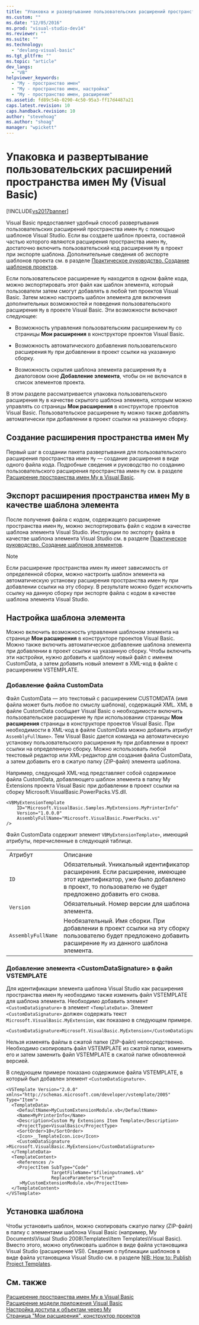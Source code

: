 ```yaml
---
title: "Упаковка и развертывание пользовательских расширений пространства имен My (Visual Basic) | Microsoft Docs"
ms.custom: ""
ms.date: "12/05/2016"
ms.prod: "visual-studio-dev14"
ms.reviewer: ""
ms.suite: ""
ms.technology: 
  - "devlang-visual-basic"
ms.tgt_pltfrm: ""
ms.topic: "article"
dev_langs: 
  - "VB"
helpviewer_keywords: 
  - "My - пространство имен"
  - "My - пространство имен, настройка"
  - "My - пространство имен, расширение"
ms.assetid: fd89c54b-0290-4c50-95a3-ff17d4487a21
caps.latest.revision: 10
caps.handback.revision: 10
author: "stevehoag"
ms.author: "shoag"
manager: "wpickett"
---
```

# Упаковка и развертывание пользовательских расширений пространства имен My (Visual Basic)
[!INCLUDE[vs2017banner](../../../csharp/includes/vs2017banner.md)]

Visual Basic предоставляет удобный способ развертывания пользовательских расширений пространства имен `My` с помощью шаблонов Visual Studio.  Если вы создаете шаблон проекта, составной частью которого являются расширения пространства имен `My`, достаточно включить пользовательский код расширения `My` в проект при экспорте шаблона.  Дополнительные сведения об экспорте шаблонов проекта см. в разделе [Практическое руководство. Создание шаблонов проектов](../Topic/How%20to:%20Create%20Project%20Templates.md).  
  
 Если пользовательское расширение `My` находится в одном файле кода, можно экспортировать этот файл как шаблон элемента, который пользователи затем смогут добавлять в любой тип проектов Visual Basic.  Затем можно настроить шаблон элемента для включения дополнительных возможностей и поведения пользовательского расширения `My` в проекте Visual Basic.  Эти возможности включают следующее:  
  
-   Возможность управления пользовательским расширением `My` со страницы **Мои расширения** в конструкторе проектов Visual Basic.  
  
-   Возможность автоматического добавления пользовательского расширения `My` при добавлении в проект ссылки на указанную сборку.  
  
-   Возможность скрытия шаблона элемента расширения `My` в диалоговом окне **Добавление элемента**, чтобы он не включался в список элементов проекта.  
  
 В этом разделе рассматривается упаковка пользовательского расширения `My` в качестве скрытого шаблона элемента, которым можно управлять со страницы **Мои расширения** в конструкторе проектов Visual Basic.  Пользовательское расширение `My` можно также добавлять автоматически при добавлении в проект ссылки на указанную сборку.  
  
## Создание расширения пространства имен My  
 Первый шаг в создании пакета развертывания для пользовательского расширения пространства имен `My` — создание расширения в виде одного файла кода.  Подробные сведения и руководство по созданию пользовательского расширения пространства имен `My` см. в разделе [Расширение пространства имен My в Visual Basic](../../../visual-basic/developing-apps/customizing-extending-my/extending-the-my-namespace.md).  
  
## Экспорт расширения пространства имен My в качестве шаблона элемента  
 После получения файла с кодом, содержащего расширение пространства имен `My`, можно экспортировать файл с кодом в качестве шаблона элемента Visual Studio.  Инструкции по экспорту файла в качестве шаблона элемента Visual Studio см. в разделе [Практическое руководство. Создание шаблонов элементов](../Topic/How%20to:%20Create%20Item%20Templates.md).  
  
> [!NOTE]
>  Если расширение пространства имен `My` имеет зависимость от определенной сборки, можно настроить шаблон элемента на автоматическую установку расширения пространства имен `My` при добавлении ссылки на эту сборку.  В результате можно будет исключить ссылку на данную сборку при экспорте файла с кодом в качестве шаблона элемента Visual Studio.  
  
## Настройка шаблона элемента  
 Можно включить возможность управления шаблоном элемента на странице **Мои расширения** в конструкторе проектов Visual Basic.  Можно также включить автоматическое добавление шаблона элемента при добавлении в проект ссылки на указанную сборку.  Чтобы включить эти настройки, нужно добавить к шаблону новый файл с именем CustomData, а затем добавить новый элемент в XML\-код в файле с расширением VSTEMPLATE.  
  
### Добавление файла CustomData  
 Файл CustomData — это текстовый с расширением CUSTOMDATA \(имя файла может быть любое по смыслу шаблона\), содержащий XML.  XML в файле CustomData сообщает Visual Basic о необходимости включить пользовательское расширение `My` при использовании страницы **Мои расширения** страницы в конструкторе проектов Visual Basic.  При необходимости в XML\-код в файле CustomData можно добавить атрибут `AssemblyFullName>`.  Тем Visual Basic дается команда на автоматическую установку пользовательского расширения `My` при добавлении в проект ссылки на определенную сборку.  Можно использовать любой текстовый редактор или XML\-редактор для создания файла CustomData, а затем добавить его в сжатую папку \(ZIP\-файл\) элемента шаблона.  
  
 Например, следующий XML\-код представляет собой содержимое файла CustomData, добавляющего шаблон элемента в папку My Extensions проекта Visual Basic при добавлении в проект ссылки на сборку Microsoft.VisualBasic.PowerPacks.VS.dll.  
  
```  
<VBMyExtensionTemplate   
    ID="Microsoft.VisualBasic.Samples.MyExtensions.MyPrinterInfo"   
    Version="1.0.0.0"  
    AssemblyFullName="Microsoft.VisualBasic.PowerPacks.vs"  
/>  
```  
  
 Файл CustomData содержит элемент `VBMyExtensionTemplate>`, имеющий атрибуты, перечисленные в следующей таблице.  
  
|||  
|-|-|  
|Атрибут|Описание|  
|`ID`|Обязательный.  Уникальный идентификатор расширения.  Если расширение, имеющее этот идентификатор, уже было добавлено в проект, то пользователю не будет предложено добавить его снова.|  
|`Version`|Обязательный.  Номер версии для шаблона элемента.|  
|`AssemblyFullName`|Необязательный.  Имя сборки.  При добавлении в проект ссылки на эту сборку пользователю будет предложено добавить расширение `My` из данного шаблона элемента.|  
  
### Добавление элемента \<CustomDataSignature\> в файл VSTEMPLATE  
 Для идентификации элемента шаблона Visual Studio как расширения пространства имен `My` необходимо также изменить файл VSTEMPLATE для шаблона элемента.  Необходимо добавить элемент `<CustomDataSignature>` в элемент `<TemplateData>`.  Элемент `<CustomDataSignature>` должен содержать текст `Microsoft.VisualBasic.MyExtension`, как показано в следующем примере.  
  
```  
<CustomDataSignature>Microsoft.VisualBasic.MyExtension</CustomDataSignature>  
```  
  
 Нельзя изменять файлы в сжатой папке \(ZIP\-файл\) непосредственно.  Необходимо скопировать файл VSTEMPLATE из сжатой папки, изменить его и затем заменить файл VSTEMPLATE в сжатой папке обновленной версией.  
  
 В следующем примере показано содержимое файла VSTEMPLATE, в который был добавлен элемент `<CustomDataSignature>`.  
  
```  
<VSTemplate Version="2.0.0" xmlns="http://schemas.microsoft.com/developer/vstemplate/2005" Type="Item">  
  <TemplateData>  
    <DefaultName>MyCustomExtensionModule.vb</DefaultName>  
    <Name>MyPrinterInfo</Name>  
    <Description>Custom My Extensions Item Template</Description>  
    <ProjectType>VisualBasic</ProjectType>  
    <SortOrder>10</SortOrder>  
    <Icon>__TemplateIcon.ico</Icon>  
    <CustomDataSignature       >Microsoft.VisualBasic.MyExtension</CustomDataSignature>  
  </TemplateData>  
  <TemplateContent>  
    <References />  
    <ProjectItem SubType="Code"   
                 TargetFileName="$fileinputname$.vb"  
                 ReplaceParameters="true"  
     >MyCustomExtensionModule.vb</ProjectItem>  
  </TemplateContent>  
</VSTemplate>  
```  
  
## Установка шаблона  
 Чтобы установить шаблон, можно скопировать сжатую папку \(ZIP\-файл\) в папку с элементами шаблона Visual Basic \(например, My Documents\\Visual Studio 2008\\Templates\\Item Templates\\Visual Basic\).  Вместо этого, можно опубликовать шаблон в виде файла установщика Visual Studio \(расширение VSI\).  Сведения о публикации шаблонов в виде файла установщика Visual Studio см. в разделе [NIB: How to: Publish Project Templates](http://msdn.microsoft.com/ru-ru/b9087f58-64e9-4767-bf54-e3bf40d63b20).  
  
## См. также  
 [Расширение пространства имен My в Visual Basic](../../../visual-basic/developing-apps/customizing-extending-my/extending-the-my-namespace.md)   
 [Расширение модели приложения Visual Basic](../../../visual-basic/developing-apps/customizing-extending-my/extending-the-visual-basic-application-model.md)   
 [Настройка доступа к объектам через My](../../../visual-basic/developing-apps/customizing-extending-my/customizing-which-objects-are-available-in-my.md)   
 [Страница "Мои расширения", конструктор проектов](/visual-studio/ide/reference/my-extensions-page-project-designer-visual-basic)